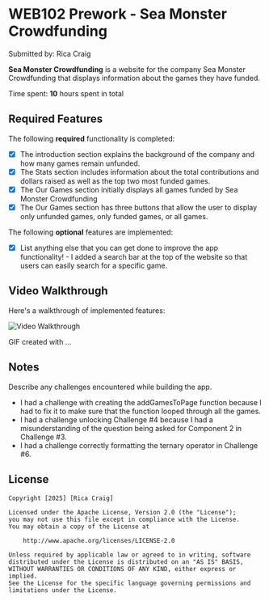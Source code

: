 # WEB102 Prework - Sea Monster Crowdfunding

Submitted by: Rica Craig

**Sea Monster Crowdfunding** is a website for the company Sea Monster Crowdfunding that displays information about the games they have funded.

Time spent: **10** hours spent in total

## Required Features

The following **required** functionality is completed:

* [x] The introduction section explains the background of the company and how many games remain unfunded.
* [x] The Stats section includes information about the total contributions and dollars raised as well as the top two most funded games.
* [x] The Our Games section initially displays all games funded by Sea Monster Crowdfunding
* [x] The Our Games section has three buttons that allow the user to display only unfunded games, only funded games, or all games.

The following **optional** features are implemented:

* [x] List anything else that you can get done to improve the app functionality!
      - I added a search bar at the top of the website so that users can easily search for a specific game.

## Video Walkthrough

Here's a walkthrough of implemented features:

<img src='https://imgur.com/a/VaN5N6M' title='Video Walkthrough' width='' alt='Video Walkthrough' />

<!-- Replace this with whatever GIF tool you used! -->
GIF created with ...  
<!-- Recommended tools:
[Loom](https://www.loom.com/) -->

## Notes

Describe any challenges encountered while building the app.

- I had a challenge with creating the addGamesToPage function because I had to fix it to make sure that the function looped through all the games.
- I had a challenge unlocking Challenge #4 because I had a misunderstanding of the question being asked for Component 2 in Challenge #3.
- I had a challenge correctly formatting the ternary operator in Challenge #6.

## License

    Copyright [2025] [Rica Craig]

    Licensed under the Apache License, Version 2.0 (the "License");
    you may not use this file except in compliance with the License.
    You may obtain a copy of the License at

        http://www.apache.org/licenses/LICENSE-2.0

    Unless required by applicable law or agreed to in writing, software
    distributed under the License is distributed on an "AS IS" BASIS,
    WITHOUT WARRANTIES OR CONDITIONS OF ANY KIND, either express or implied.
    See the License for the specific language governing permissions and
    limitations under the License.
